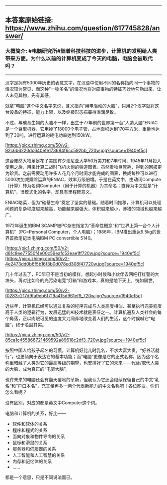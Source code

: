 ----------------------------------------
## 本答案原始链接: https://www.zhihu.com/question/617745828/answer/
### 大概简介: #电脑研究所#随着科技科技的进步，计算机的发明给人类带来方便。为什么以前的计算机变成了今天的电脑，电脑会被取代吗？
----------------------------------------
汉字是拥有5000年历史的表意文字，在汉语中使用不同的名称指向同一个事物的情况较为常见，而这种“一物多名”的情况也将对应事物的特征巧妙地勾勒出来，让人未见其物，先有其感。

就拿“电脑”这个中文名字来说，含义指向“用电驱动的大脑”，只用2个汉字就将这台设备的特征、能力上限，以及终极形态描摹得淋漓尽致。

不过，与碳基生物的大脑不一样，出生于77年前的世界第一台“人造大脑”ENIAC是一个巨型机器，它用掉了18000个电子管，占地面积达到170平方米，重量也达到了30吨，进行运算的耗电功率达到150kW。

[https://picx.zhimg.com/50/v2-92c6b6220dc640efe173684f6cc592bb_720w.jpg?source=1940ef5c]

这台庞然大物足足花了美国宾夕法尼亚大学50万美刀和7年时间，1945年11月投入使用之后，用来计算二战时飞机火炮的弹道图表。虽然贵物巨厚耗，得到的回报更为珍贵。之前需要动用许多人花几个月时间才能完成的图表，换成每秒可以进行5000次加减乘除运算的ENIAC，效率万级倍增。于是在英文中，由动词Compute（计算）转为名词Computer（用于计算的机器）为其命名；直译为中文就是“计算机”，很模式化的名字，却具有里程碑意义。

ENIAC略菜，但为“硅基生命”奠定了坚实的基础。随着时间推移，计算机可以处理问题的复杂程度越来越高，功能越来越强大，体积越来越小，涉猎的领域也越来越广。

1972年诞生的IBM SCAMP被PC杂志指定为“革命性概念”和“世界上第一台个人计算机”（PC=Personal Computer，个人电脑）；1986年，IBM推出重达9.5kg的世界首款笔记本电脑IBM PC convertible 5140。

[https://pic1.zhimg.com/50/v2-d61c8ee77550f4e00c59eafc52eae1ff720w.jpg?source=1940ef5c][https://picx.zhimg.com/50/v2-4e2473dd0b6f5b16f3b0d078ed308f47720w.jpg?source=1940ef5c]

几十年过去了，PC早已不是当初的模样，想起小时候和小伙伴去网吧打红警的大块头，再对比如今的光污染电竞“灯箱”和游戏本，真的是地下天上，恍如隔世。

[https://picx.zhimg.com/50/v2-f0283c217d9fa9eb6f719a415d961ef9_720w.jpg?source=1940ef5c]

近些年，计算机已经可以通过复杂的程序完成与人类高度相似、甚至执行完美程度高于人类的逻辑行为，发展迅猛的AI技术就是表征之一。计算机遍及人类社会的每个角落，正以肉眼可见的速度大刀阔斧地改变着人们的生活，这个时候喊它“电脑”，终于名副其实。

[https://pica.zhimg.com/50/v2-85ca1c455866721469592a89618c2df3_720w.jpg?source=1940ef5c]

按照中国人给孩子起名的习惯，计算机好比儿时乳名，不求大富大贵，“好养活就行”，也更倾向于表达它的基本功能；而“电脑”更像是它的正式名称，因为这个名称里暗藏了人类对它的最高等级的期望，也安排好了它的未来——代替/取代人类的大脑，成为真正的“电驱大脑”。

也许未来的电脑还会有翻天覆地的革新，但我认为它还会继续保留自己的中文“乳名”和“户口本名”，充其量再多一两个代表新能力的中文名称吧！各位网友，你们怎么看呢？



没有区别，对应的都是英文中Computer这个词。

电脑和计算机的关系，好比——

 * 软件和软体的关系
 * 程序和程式的关系
 * 面向对象和物件导向的关系
 * 鼠标和滑鼠的关系
 * 服务器和伺服器的关系
 * 人工智能和人工智慧的关系
 * 内存和记忆体的关系
 * ......

都是一个意思，只是不同说法而已。

